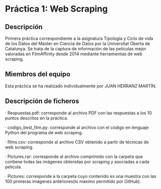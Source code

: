 # Práctica 1: Web Scraping
## Descripción
Primera práctica correspondiente a la asignatura Tipología y Ciclo de vida de los Datos del Máster en Ciencia de Datos por la Universitat Oberta de Catalunya. Se trata de la captura de información de las películas mejor valoradas en FilmAffinity desde 2014 mediante herramientas de web scraping.

## Miembros del equipo
Esta práctica se ha realizado individualmente por JUAN HERRANZ MARTÍN.

## Descripción de ficheros
· Respuestas.pdf: corresponde al archivo PDF con las respuestas a los 10 puntos descritos en la práctica.

· codigo_best_film.py: corresponde al archivo con el código en lenguaje Python del programa de web scraping.

· films.csv: corresponde al archivo CSV obtenido a partir de técnicas de web scraping.

· Pictures.rar: corresponde al archivo comprimido con la carpeta que contiene todas las imágenes obtenidas por scraping y asociadas a cada película.

· Pictures: corresponde a la carpeta cuyo contenido es una muestra con las 100 primeras imágenes anteriores(lo máximo permitido por GitHub).
